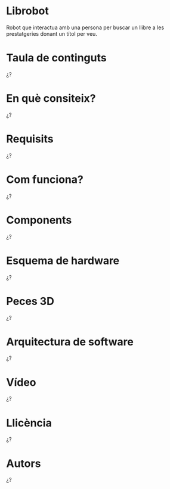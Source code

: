 # Librobot
Robot que interactua amb una persona per buscar un llibre a les prestatgeries donant un títol per veu.

# Taula de continguts
¿?

# En què consiteix?
¿?

# Requisits
¿?

# Com funciona?
¿?

# Components
¿?

# Esquema de hardware
¿?

# Peces 3D
¿?

# Arquitectura de software
¿?

# Vídeo
¿?

# Llicència
¿?

# Autors
¿?
